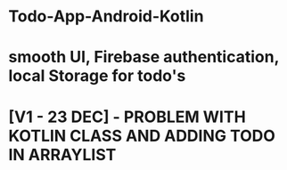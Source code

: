 # Todo-App-Android-Kotlin
# smooth UI, Firebase authentication, local Storage for todo's
#
#
# [V1 - 23 DEC] - PROBLEM WITH KOTLIN CLASS AND ADDING TODO IN ARRAYLIST 
